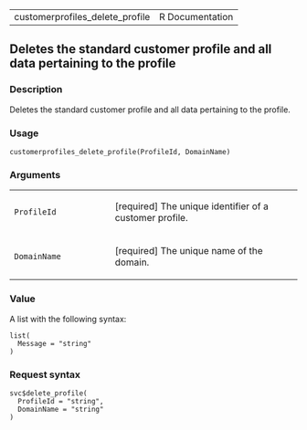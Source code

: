 <table style="width: 100%;">
<tbody>
<tr class="odd">
<td>customerprofiles_delete_profile</td>
<td style="text-align: right;">R Documentation</td>
</tr>
</tbody>
</table>

## Deletes the standard customer profile and all data pertaining to the profile

### Description

Deletes the standard customer profile and all data pertaining to the
profile.

### Usage

    customerprofiles_delete_profile(ProfileId, DomainName)

### Arguments

<table>
<colgroup>
<col style="width: 35%" />
<col style="width: 65%" />
</colgroup>
<tbody>
<tr class="odd">
<td><code
id="customerprofiles_delete_profile_:_ProfileId">ProfileId</code></td>
<td><p>[required] The unique identifier of a customer profile.</p></td>
</tr>
<tr class="even">
<td><code
id="customerprofiles_delete_profile_:_DomainName">DomainName</code></td>
<td><p>[required] The unique name of the domain.</p></td>
</tr>
</tbody>
</table>

### Value

A list with the following syntax:

    list(
      Message = "string"
    )

### Request syntax

    svc$delete_profile(
      ProfileId = "string",
      DomainName = "string"
    )
